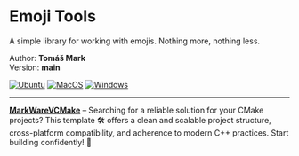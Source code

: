 # Emoji Tools

A simple library for working with emojis. Nothing more, nothing less.

Author: **Tomáš Mark**  
Version: **main**

[![Ubuntu](https://github.com/tomasmark79/EmojiTools/actions/workflows/ubuntu.yml/badge.svg)](https://github.com/tomasmark79/EmojiTools/actions/workflows/ubuntu.yml)
[![MacOS](https://github.com/tomasmark79/EmojiTools/actions/workflows/macos.yml/badge.svg)](https://github.com/tomasmark79/EmojiTools/actions/workflows/macos.yml)
[![Windows](https://github.com/tomasmark79/EmojiTools/actions/workflows/windows.yml/badge.svg)](https://github.com/tomasmark79/EmojiTools/actions/workflows/windows.yml)

---

**[MarkWareVCMake](https://github.com/tomasmark79/MarkWareVCMake)** – Searching for a reliable solution for your CMake projects? This template 🛠️ offers a clean and scalable project structure, cross-platform compatibility, and adherence to modern C++ practices. Start building confidently! 🚀
